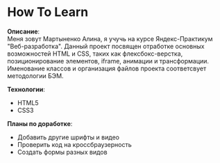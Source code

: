 # How To Learn  
**Описание**:  
Меня зовут Мартыненко Алина, я учучь на курсе Яндекс-Практикум "Веб-разработка". Данный проект посвящен отработке основных возможностей HTML и CSS, таких как флексбокс-верстка, позиционирование элементов, iframe, анимации и трансформации. Именование классов и организация файлов проекта соответсвует методологии БЭМ.

**Технологии**:
* HTML5
* CSS3

**Планы по доработке**:
* Добавить другие шрифты и видео
* Проверить код на кроссбраузерность
* Создать формы разных видов
